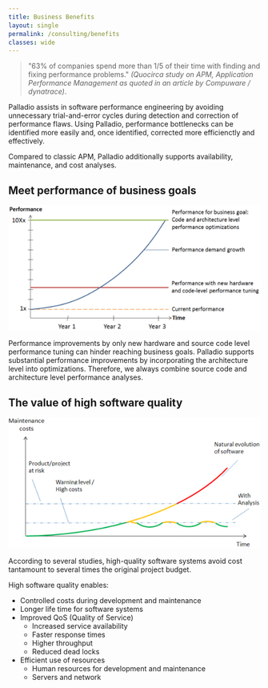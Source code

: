```yaml
---
title: Business Benefits
layout: single
permalink: /consulting/benefits
classes: wide
---
```


>"63% of companies spend more than 1/5 of their time with finding and fixing performance problems."
>    *(Quocirca study on APM, Application Performance Management as quoted in an article by Compuware / dynatrace)*.

Palladio assists in software performance engineering by avoiding unnecessary trial-and-error cycles during detection and correction of performance flaws. Using Palladio, performance bottlenecks can be identified more easily and, once identified, corrected more efficienctly and effectively.

Compared to classic APM, Palladio additionally supports availability, maintenance, and cost analyses.


## Meet performance of business goals

![Meet performance of business goals](/assets/images/consulting/consulting_performance_business_goals.png)

Performance improvements by only new hardware and source code level performance tuning can hinder reaching business goals. Palladio supports substantial performance improvements by incorporating the architecture level into optimizations. Therefore, we always combine source code and architecture level performance analyses.


## The value of high software quality

![value of high software quality](/assets/images/consulting/consulting_performance_high_quality_software.png)

According to several studies, high-quality software systems avoid cost tantamount to several times the original project budget.

High software quality enables:

- Controlled costs during development and maintenance
- Longer life time for software systems
- Improved QoS (Quality of Service)
    + Increased service availability
    + Faster response times
    + Higher throughput
    + Reduced dead locks
- Efficient use of resources
    + Human resources for development and maintenance
    + Servers and network
